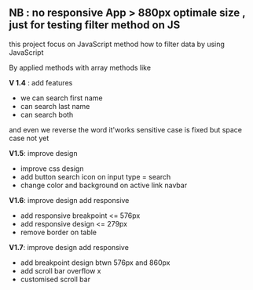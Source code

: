 <h2> NB : no responsive App > 880px optimale size , just for testing filter method on JS </h2>

<p>this project focus on JavaScript method how to filter data by using JavaScript</p> 
<p>By applied methods with array methods like </p>

<b>V 1.4</b> : add features
<ul>
    <li>we can search first name</li>
    <li>can search last name</li> 
    <li>can search both </li>
</ul>
and even we reverse the word it'works 
sensitive case is fixed but space case not yet


<b>V1.5</b>: improve design
<ul>
    <li>improve css design</li>
    <li>add button search icon on input type = search </li>
    <li>change color and background on active link navbar</li>
</ul>

<b>V1.6</b>: improve design add responsive
<ul>
    <li>add responsive breakpoint <= 576px</li>
    <li>add responsive design <= 279px </li>
    <li>remove border on table</li>
</ul>

<b>V1.7</b>: improve design add responsive
<ul>
    <li>add breakpoint design btwn 576px and 860px</li>
    <li>add scroll bar overflow x</li>
    <li>customised scroll bar</li>
</ul>


